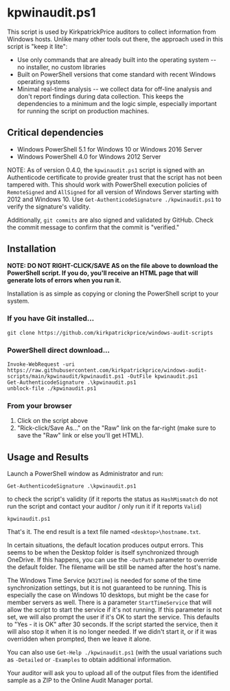 # kpwinaudit.ps1

This script is used by KirkpatrickPrice auditors to collect information from Windows hosts.  Unlike many other tools out there, the approach used in this script is "keep it lite":
* Use only commands that are already built into the operating system -- no installer, no custom libraries
* Built on PowerShell versions that come standard with recent Windows operating systems
* Minimal real-time analysis -- we collect data for off-line analysis and don't report findings during data collection.  This keeps the dependencies to a minimum and the logic simple, especially important for running the script on production machines.

## Critical dependencies ##
* Windows PowerShell 5.1 for Windows 10 or Windows 2016 Server
* Windows PowerShell 4.0 for Windows 2012 Server

NOTE: As of version 0.4.0, the `kpwinaudit.ps1` script is signed with an Authenticode certificate to provide greater trust that the script has not been tampered with.  This should work with PowerShell execution policies of `RemoteSigned` and `AllSigned` for all version of Windows Server starting with 2012 and Windows 10.  Use `Get-AuthenticodeSignature ./kpwinaudit.ps1` to verify the signature's validity.

Additionally, `git commits` are also signed and validated by GitHub.  Check the commit message to confirm that the commit is "verified."

## Installation
**NOTE: DO NOT RIGHT-CLICK/SAVE AS on the file above to download the PowerShell script.  If you do, you'll receive an HTML page that will generate lots of errors when you run it.**

Installation is as simple as copying or cloning the PowerShell script to your system.

### If you have Git installed...
`git clone https://github.com/kirkpatrickprice/windows-audit-scripts`

### PowerShell direct download...
```
Invoke-WebRequest -uri https://raw.githubusercontent.com/kirkpatrickprice/windows-audit-scripts/main/kpwinaudit/kpwinaudit.ps1 -OutFile kpwinaudit.ps1
Get-AuthenticodeSignature .\kpwinaudit.ps1
unblock-file ./kpwinaudit.ps1
```

### From your browser
1. Click on the script above
2. "Rick-click/Save As..." on the "Raw" link on the far-right (make sure to save the "Raw" link or else you'll get HTML).

## Usage and Results
Launch a PowerShell window as Administrator and run:

`Get-AuthenticodeSignature .\kpwinaudit.ps1`

to check the script's validity (if it reports the status as `HashMismatch` do not run the script and contact your auditor / only run it if it reports `Valid`)

`kpwinaudit.ps1`

That's it.  The end result is a text file named `<desktop>\hostname.txt`.  

In certain situations, the default location produces output errors.  This seems to be when the Desktop folder is itself synchronized through OneDrive.  If this happens, you can use the `-OutPath` parameter to override the default folder.  The filename will be still be named after the host's name.

The Windows Time Service (`W32Time`) is needed for some of the time synchronization settings, but it is not guaranteed to be running.  This is especially the case on Windows 10 desktops, but might be the case for member servers as well.  There is a parameter `StartTimeService` that will allow the script to start the service if it's not running.  If this parameter is not set, we will also prompt the user if it's OK to start the service.  This defaults to "Yes - it is OK" after 30 seconds.  If the script started the service, then it will also stop it when it is no longer needed.  If we didn't start it, or if it was overridden when prompted, then we leave it alone.

You can also use `Get-Help ./kpwinaudit.ps1` (with the usual variations such as `-Detailed` or `-Examples` to obtain additional information.

Your auditor will ask you to upload all of the output files from the identified sample as a ZIP to the Online Audit Manager portal.
